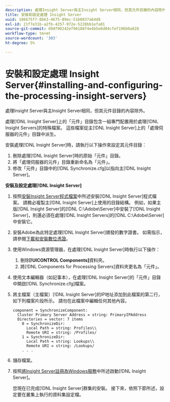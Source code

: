 ```yaml
---
description: 處理Insight Server與主Insight Server相同，但其元件目錄的內容除外。
title: 安裝和設定處理 Insight Server
uuid: 186675f7-8b63-4675-89ec-51b0837a64d8
exl-id: 21f7e31b-a2fb-4257-972e-5228bb1efa01
source-git-commit: d9df90242ef96188f4e4b5e6d04cfef196b0a628
workflow-type: tm+mt
source-wordcount: '303'
ht-degree: 5%

---
```


# 安裝和設定處理 Insight Server{#installing-and-configuring-the-processing-insight-servers}

處理Insight Server與主Insight Server相同，但其元件目錄的內容除外。

處理[!DNL Insight Server]上的「元件」目錄包含一組專門配置用於處理[!DNL Insight Servers]的特殊檔案。 這些檔案從主[!DNL Insight Server]上的「處理伺服器的元件」目錄中派生。

安裝處理[!DNL Insight Server]時，請執行以下操作來設定其元件目錄：

1. 刪除處理[!DNL Insight Server]時的原始「元件」目錄。
1. 將「處理伺服器的元件」目錄重新命名為「元件」。
1. 修改「元件」目錄中的[!DNL Synchronize.cfg]以指向主[!DNL Insight Server]。

**安裝及設定處理[!DNL Insight Server]**

1. 按照[安裝Insight Server程式檔案](../../../../../../home/c-inst-svr/c-install-ins-svr/t-install-proc-inst-svr-dpu/t-install-prgm-files.md#task-1e6251fd39714186baa40d38f23d0088)中所述安裝[!DNL Insight Server]程式檔案。 請務必複製主[!DNL Insight Server]上使用的目錄結構。 例如，如果主版[!DNL Insight Server]的[!DNL C:\Adobe\Server]中安裝了[!DNL Insight Server]，則還必須在處理[!DNL Insight Servers]的[!DNL C:\Adobe\Server]中安裝它。
1. 安裝Adobe為此特定處理[!DNL Insight Server]頒發的數字證書。 如需指示，請參閱[下載和安裝數位憑證](../../../../../../home/c-inst-svr/c-install-ins-svr/t-install-proc-inst-svr-dpu/c-dnld-dgtl-cert/c-dnld-dgtl-cert.md#concept-4f79c240492f4e52b6375b4b3bbefa17)。
1. 使用Windows資源管理器，在處理[!DNL Insight Server]時執行以下操作：

   1. 刪除&#x200B;**[!UICONTROL Components]**&#x200B;資料夾。
   1. 將[!DNL Components for Processing Servers]資料夾更名為「元件」。

1. 使用文本編輯器（如記事本），在處理[!DNL Insight Server]的「元件」目錄中開啟[!DNL Synchronize.cfg]檔案。
1. 將主檔案（主檔案）[!DNL Insight Server]的IP地址添加到此檔案的第二行，如下列檔案片段所示。 請勿在此檔案中編輯任何其他內容。

   ```
   component = SynchronizeComponent:
     Cluster Primary Server Address = string: PrimaryIPAddress
     Directories = vector: 7 items
       0 = SynchronizeDir:
         Local Path = string: Profiles\\
         Remote URI = string: /Profiles/
       1 = SynchronizeDir:
         Local Path = string: Lookups\\
         Remote URI = string: /Lookups/
       . . .
   ```

1. 儲存檔案。
1. 按照[將Insight Server註冊為Windows服務](../../../../../../home/c-inst-svr/c-install-ins-svr/t-install-proc-inst-svr-dpu/c-reg-wdws-svc.md#concept-f2c7aa891d544a2595aa01d0d796a540)中所述啟動[!DNL Insight Server]。

   您現在已完成[!DNL Insight Server]群集的安裝。 接下來，依照下節所述，設定要在叢集上執行的資料集設定檔。
